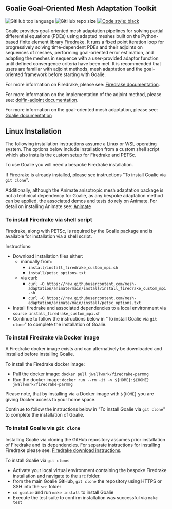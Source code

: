 ## Goalie Goal-Oriented Mesh Adaptation Toolkit

![GitHub top language](https://img.shields.io/github/languages/top/mesh-adaptation/goalie)
![GitHub repo size](https://img.shields.io/github/repo-size/mesh-adaptation/goalie)
[![Code style: black](https://img.shields.io/badge/code%20style-black-000000.svg)](https://github.com/psf/black)

Goalie provides goal-oriented mesh adaptation pipelines for solving partial differential equations (PDEs) using adapted meshes built on the Python-based finite element library [Firedrake](http://www.firedrakeproject.org/).  It runs a fixed point iteration loop for progressively solving time-dependent PDEs and their adjoints on sequences of meshes, performing goal-oriented error estimation, and adapting the meshes in sequence with a user-provided adaptor function until defined convergence criteria have been met. It is recommended that users are familiar with adjoint methods, mesh adaptation and the goal-oriented framework before starting with Goalie.

For more information on Firedrake, please see: [Firedrake documentation](https://firedrakeproject.org/documentation.html).

For more information on the implementation of the adjoint method, please see: [dolfin-adjoint documentation](http://www.dolfin-adjoint.org/en/latest/documentation/maths/index.html). 

For more information on the goal-oriented mesh adaptation, please see: [Goalie documentation](https://mesh-adaptation.github.io/goalie/index.html)

## Linux Installation

The following installation instructions assume a Linux or WSL operating system. The options below include installation from a custom shell script which also installs the custom setup for Firedrake and PETSc. 

To use Goalie you will need a bespoke Firedrake installation.

If Firedrake is already installed, please see instructions "To install Goalie via `git clone`".

Additionally, although the Animate anisotropic mesh adaptation package is not a technical dependency for Goalie, as any bespoke adaptation method can be applied, the associated demos and tests do rely on Animate. For detail on installing Animate see: [Animate](https://github.com/mesh-adaptation/animate)

### To install Firedrake via shell script

Firedrake, along with PETSc, is required by the Goalie package and is available for installation via a shell script.

Instructions:
- Download installation files either:
	-  manually from:
		- `install/install_firedrake_custom_mpi.sh`
		- `install/petsc_options.txt`
	- via curl:
		- `curl -O https://raw.githubusercontent.com/mesh-adaptation/animate/main/install/install_firedrake_custom_mpi.sh`
		- `curl -O https://raw.githubusercontent.com/mesh-adaptation/animate/main/install/petsc_options.txt`
- Install firedrake and associated dependencies to a local environment via `source install_firedrake_custom_mpi.sh`
- Continue to follow the instructions below in "To install Goalie via `git clone`" to complete the installation of Goalie.

### To install Firedrake via Docker image

A Firedrake docker image exists and can alternatively be downloaded and installed before installing Goalie. 

To install the Firedrake docker image:
- Pull the docker image: `docker pull jwallwork/firedrake-parmmg`
- Run the docker image: `docker run --rm -it -v ${HOME}:${HOME} jwallwork/firedrake-parmmg`

Please note, that by installing via a Docker image with `${HOME}` you are giving Docker access to your home space.

Continue to follow the instructions below in "To install Goalie via `git clone`" to complete the installation of Goalie.

### To install Goalie via `git clone`

Installing Goalie via cloning the GitHub repository assumes prior installation of Firedrake and its dependencies. For separate instructions for installing Firedrake please see: [Firedrake download instructions](https://www.firedrakeproject.org/download.html).

To install Goalie via `git clone`:
- Activate your local virtual environment containing the bespoke Firedrake installation and navigate to the `src` folder.
- from the main Goalie GitHub, `git clone` the repository using HTTPS or SSH into the `src` folder
- `cd goalie` and run `make install` to install Goalie
- Execute the test suite to confirm installation was successful via `make test`
